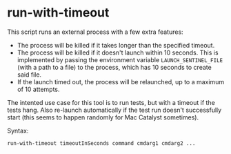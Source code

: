 # run-with-timeout

This script runs an external process with a few extra features:

* The process will be killed if it takes longer than the specified timeout.
* The process will be killed if it doesn't launch within 10 seconds. This is
  implemented by passing the environment variable `LAUNCH_SENTINEL_FILE` (with
  a path to a file) to the process, which has 10 seconds to create said file.
* If the launch timed out, the process will be relaunched, up to a maximum of
  10 attempts.

The intented use case for this tool is to run tests, but with a timeout if the
tests hang. Also re-launch automatically if the test run doesn't successfully
start (this seems to happen randomly for Mac Catalyst sometimes).

Syntax:

```shell
run-with-timeout timeoutInSeconds command cmdarg1 cmdarg2 ...
```

